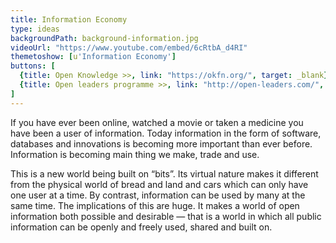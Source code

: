 ```yaml
---
title: Information Economy
type: ideas
backgroundPath: background-information.jpg
videoUrl: "https://www.youtube.com/embed/6cRtbA_d4RI"
themetoshow: [u'Information Economy']
buttons: [
  {title: Open Knowledge >>, link: "https://okfn.org/", target: _blank},
  {title: Open leaders programme >>, link: "http://open-leaders.com/", target: _blank}
]
---
```


If you have ever been online, watched a movie or taken a medicine you have been a user of information. Today information in the form of software, databases and innovations is becoming more important than ever before. Information is becoming main thing we make, trade and use.

This is a new world being built on “bits”. Its virtual nature makes it different from the physical world of bread and land and cars which can only have one user at a time. By contrast, information can be used by many at the same time. The implications of this are huge. It makes a world of open information both possible and desirable — that is a world in which all public information can be openly and freely used, shared and built on.

